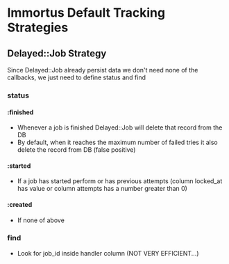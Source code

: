 Immortus Default Tracking Strategies
===

Delayed::Job Strategy
---

Since Delayed::Job already persist data we don't need none of the callbacks, we just need to define status and find

### status

#### :finished

- Whenever a job is finished Delayed::Job will delete that record from the DB
- By default, when it reaches the maximum number of failed tries it also delete the record from DB (false positive)

#### :started

- If a job has started perform or has previous attempts (column locked_at has value or column attempts has a number greater than 0)

#### :created

- If none of above

### find

- Look for job_id inside handler column (NOT VERY EFFICIENT...)
